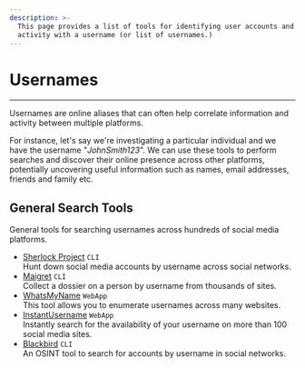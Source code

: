 ```yaml
---
description: >-
  This page provides a list of tools for identifying user accounts and online
  activity with a username (or list of usernames.)
---
```


# Usernames

***

Usernames are online aliases that can often help correlate information and activity between multiple platforms.

For instance, let's say we're investigating a particular individual and we have the username "_JohnSmith123_". We can use these tools to perform searches and discover their online presence across other platforms, potentially uncovering useful information such as names, email addresses, friends and family etc.

## General Search Tools

General tools for searching usernames across hundreds of social media platforms.

* [Sherlock Project](https://github.com/sherlock-project/sherlock) `CLI`<br/>Hunt down social media accounts by username across social networks.
* [Maigret](https://github.com/soxoj/maigret) `CLI`<br/>Collect a dossier on a person by username from thousands of sites.
* [WhatsMyName](https://github.com/WebBreacher/WhatsMyName) `WebApp`<br/>This tool allows you to enumerate usernames across many websites.
* [InstantUsername](https://github.com/instantusername/instant-username-search) `WebApp`<br/>Instantly search for the availability of your username on more than 100 social media sites.
* [Blackbird](https://github.com/p1ngul1n0/blackbird) `CLI`<br/>An OSINT tool to search for accounts by username in social networks.
